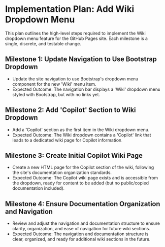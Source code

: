 # Implementation Plan: Add Wiki Dropdown Menu

This plan outlines the high-level steps required to implement the Wiki dropdown menu feature for the GitHub Pages site. Each milestone is a single, discrete, and testable change.

## Milestone 1: Update Navigation to Use Bootstrap Dropdown
- Update the site navigation to use Bootstrap's dropdown menu component for the new 'Wiki' menu item.
- Expected Outcome: The navigation bar displays a 'Wiki' dropdown menu styled with Bootstrap, but with no links yet.

## Milestone 2: Add 'Copilot' Section to Wiki Dropdown
- Add a 'Copilot' section as the first item in the Wiki dropdown menu.
- Expected Outcome: The Wiki dropdown contains a 'Copilot' link that leads to a dedicated wiki page for Copilot information.

## Milestone 3: Create Initial Copilot Wiki Page
- Create a new HTML page for the Copilot section of the wiki, following the site's documentation organization standards.
- Expected Outcome: The Copilot wiki page exists and is accessible from the dropdown, ready for content to be added (but no public/copied documentation included).

## Milestone 4: Ensure Documentation Organization and Navigation
- Review and adjust the navigation and documentation structure to ensure clarity, organization, and ease of navigation for future wiki sections.
- Expected Outcome: The navigation and documentation structure is clear, organized, and ready for additional wiki sections in the future.